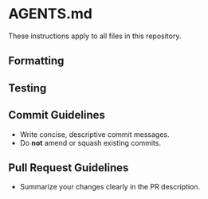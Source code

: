 # AGENTS.md

These instructions apply to all files in this repository.

## Formatting

## Testing

## Commit Guidelines
- Write concise, descriptive commit messages.
- Do **not** amend or squash existing commits.

## Pull Request Guidelines
- Summarize your changes clearly in the PR description.


